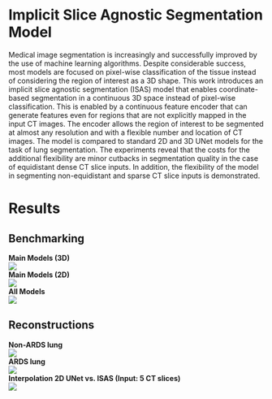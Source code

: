 # Implicit Slice Agnostic Segmentation Model
Medical image segmentation is increasingly and successfully improved by the use of machine learning algorithms. Despite considerable success, most models are focused on pixel-wise classification of the tissue instead of considering the region of interest as a 3D shape. This work introduces an implicit slice agnostic segmentation (ISAS) model that enables coordinate-based segmentation in a continuous 3D space instead of pixel-wise classification. This is enabled by a continuous feature encoder that can generate features even for regions that are not explicitly mapped in the input CT images. The encoder allows the region of interest to be segmented at almost any resolution and with a flexible number and location of CT images. The model is compared to standard 2D and 3D UNet models for the task of lung segmentation. The experiments reveal that the costs for the additional flexibility are minor cutbacks in segmentation quality in the case of equidistant dense CT slice inputs. In addition, the flexibility of the model in segmenting non-equidistant and sparse CT slice inputs is demonstrated.

# Results
## Benchmarking
__Main Models (3D)__  
![](figures/Gifs/main_models.gif)  
__Main Models (2D)__   
![](figures/Gifs/main_model_2d.gif)  
__All Models__  
![](figures/Gifs/all_models.gif)  

## Reconstructions
__Non-ARDS lung__  
![](figures/Gifs/interpol_6.gif)  
__ARDS lung__  
![](figures/Gifs/interpol_284.gif)  
__Interpolation 2D UNet vs. ISAS (Input: 5 CT slices)__  
![](figures/Gifs/isas_unet_compl.gif)  

